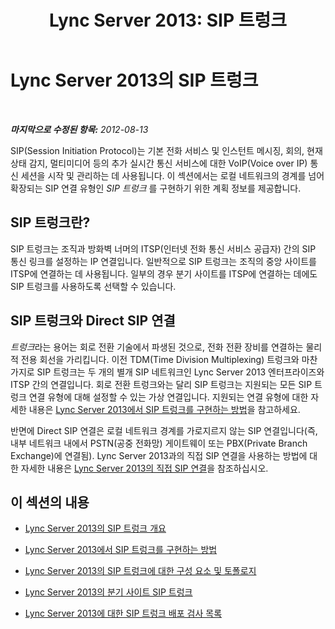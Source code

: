 ﻿---
title: 'Lync Server 2013: SIP 트렁크'
TOCTitle: SIP 트렁크
ms:assetid: 7c586401-d0e5-4017-b3e1-fe5e7f8fc6db
ms:mtpsurl: https://technet.microsoft.com/ko-kr/library/Gg398619(v=OCS.15)
ms:contentKeyID: 49304156
ms.date: 08/24/2015
mtps_version: v=OCS.15
ms.translationtype: HT
---

# Lync Server 2013의 SIP 트렁크

 

_**마지막으로 수정된 항목:** 2012-08-13_

SIP(Session Initiation Protocol)는 기본 전화 서비스 및 인스턴트 메시징, 회의, 현재 상태 감지, 멀티미디어 등의 추가 실시간 통신 서비스에 대한 VoIP(Voice over IP) 통신 세션을 시작 및 관리하는 데 사용됩니다. 이 섹션에서는 로컬 네트워크의 경계를 넘어 확장되는 SIP 연결 유형인 *SIP 트렁크* 를 구현하기 위한 계획 정보를 제공합니다.

## SIP 트렁크란?

SIP 트렁크는 조직과 방화벽 너머의 ITSP(인터넷 전화 통신 서비스 공급자) 간의 SIP 통신 링크를 설정하는 IP 연결입니다. 일반적으로 SIP 트렁크는 조직의 중앙 사이트를 ITSP에 연결하는 데 사용됩니다. 일부의 경우 분기 사이트를 ITSP에 연결하는 데에도 SIP 트렁크를 사용하도록 선택할 수 있습니다.

## SIP 트렁크와 Direct SIP 연결

*트렁크*라는 용어는 회로 전환 기술에서 파생된 것으로, 전화 전환 장비를 연결하는 물리적 전용 회선을 가리킵니다. 이전 TDM(Time Division Multiplexing) 트렁크와 마찬가지로 SIP 트렁크는 두 개의 별개 SIP 네트워크인 Lync Server 2013 엔터프라이즈와 ITSP 간의 연결입니다. 회로 전환 트렁크와는 달리 SIP 트렁크는 지원되는 모든 SIP 트렁크 연결 유형에 대해 설정할 수 있는 가상 연결입니다. 지원되는 연결 유형에 대한 자세한 내용은 [Lync Server 2013에서 SIP 트렁크를 구현하는 방법](lync-server-2013-how-do-i-implement-sip-trunking.md)을 참고하세요.

반면에 Direct SIP 연결은 로컬 네트워크 경계를 가로지르지 않는 SIP 연결입니다(즉, 내부 네트워크 내에서 PSTN(공중 전화망) 게이트웨이 또는 PBX(Private Branch Exchange)에 연결됨). Lync Server 2013과의 직접 SIP 연결을 사용하는 방법에 대한 자세한 내용은 [Lync Server 2013의 직접 SIP 연결](lync-server-2013-direct-sip-connections.md)을 참조하십시오.

## 이 섹션의 내용

  - [Lync Server 2013의 SIP 트렁크 개요](lync-server-2013-overview-of-sip-trunking.md)

  - [Lync Server 2013에서 SIP 트렁크를 구현하는 방법](lync-server-2013-how-do-i-implement-sip-trunking.md)

  - [Lync Server 2013의 SIP 트렁크에 대한 구성 요소 및 토폴로지](lync-server-2013-components-and-topologies-for-sip-trunking.md)

  - [Lync Server 2013의 분기 사이트 SIP 트렁크](lync-server-2013-branch-site-sip-trunking.md)

  - [Lync Server 2013에 대한 SIP 트렁크 배포 검사 목록](lync-server-2013-sip-trunk-deployment-checklist.md)

